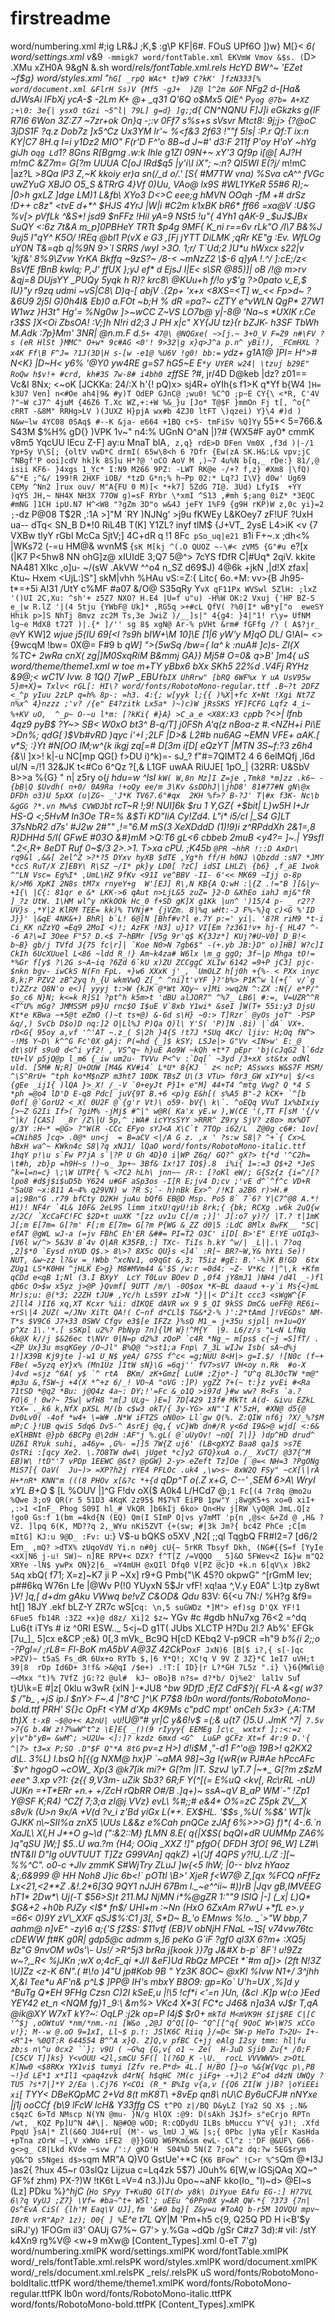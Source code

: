 # firstreadme
word/numbering.xml #;ig LR&J ;K,$ :g\P KF|6#. FOuS UPf6O ])w} M[}<  _6( word/settings.xml v_&9` -mmigk7 word/fontTable.xml EKVmW Vmov &$s. (`D> .XMu xZH0A 9&gN &.sh word/_rels/fontTable.xml.rels HcYD BW^~ 'EZet ~f$g} word/styles.xml "`hG[ _rpQ WAc* t}W9 C?kK' ]fzN333[% word/document.xml &FlrH Ss)V {Mf5 -gJ+  )Z@ l^2m &OF` NFg2 d-[Ha& dJWsAi lFbXj y$cA %5>l  .^9_ CZ%@ ,f%0h 9fcwA FL%Y yI[bA U(Zd guU7 ]wh/ 5q9, lyI6 )gmb U'v1wfz' Ecr3 ^&|m d{T^% vsfa #)|n -[.D tdY. S/Ac \C1oM ^4}'; am#Md dVpj3 3"Xt ,MGq &:JC mM='lx 2)Zr iq"D ]_.H [oRe ).3a cH3] -/iK@ {?V^ ,[RU &uP[+ u2g| I4*?' PaI6 (\g;) y{Hl -!gG\ Xknb dZtm| 0C7mSRl O[7j' z5|Z, word/_rels/document.xml.rels Z#!MJ} j=8B <Rzi\ _rels/.rels IY8%f hE.e H<xy word/fonts/RobotoMono-boldItalic.ttf O\b,$ ZDY$ }$-$ -2Lm K+ @+ _q31 Q'6Q o$Mx5 QlE^ P`yog @7b= A+XZ ;+\0: 3e{| ysxO tGzi ~5^l| 79L] g=d} ]g;`;d{ CN^NQNU F]J]i eGkzks g{lF R7I6 6Won 3Z:Z7 ~7zr+ok On}q -;:v 0Ff7 s%s+s sVsvr Mtct8: 9j;j> {?@oC 3jDS1F ?q.z Dob7z ]x5^Cz Ux3YM Ir'~ %<f&3 2f63 !""f 5!s| :P.r Qf:T ix:n KY|C7 8H.q I=i  y1Dz2 MIO" F(r'D F^'o 8B~d J~#' d3:F 211f P'oy H'oY ~hYg giJh o`qg Ld`1? 8Gns R[Bgmg .w:k Ihle g1ZI 09N+~ xY'3 Qf9p i[@[ AJ?H m!mC &Z7m= G[?m _UUUA C[oJ IRd$q5 |y'i\I iX_"; ~:n? QI5WI E(?j/_ m!mC |az?L >_8Qa lP*3 Z,~K  kkoiy er)a sn(/_d o/.*' [_S{ #M7TW vna) %Sva cA^^ fVGc uwZYuG XBJO O5\_S &TRrG 4}Vf 0)Uu, VAo@ lx9S _#WL1YKeR 55#6 R);~ |0>h gxLZ ]dge LM)1 L&fb\ XYo3 D<>C eee;g hMVN OOqh -fM +# drSz !D++ c8z" <tvE d+*^ $HJS 4YrJ |W|i #C2m k1xBK bR6* ff66 =xa@V :U$G_  %v[> pVfLk ^&S*! jsd9 $nFFz !Hil yA=9 NSt5 !u"{ 4Yh1 qAK-9 _$uJ$JBx SuQY <:6z 7t&A m_p]0PBHeY TRTt $p4g 9MF{ K_ni r==6v rLk"O /I\7 B&%J 9uj5 I"qY^ K5O/ !REq @bl1 P(vX e G3 ,[Fj jYTT DiLMK ;qRr KE"g :Ev. WfLOg uY0N T&=qb q|%9N 9>`l SRRS /wyI >3O. 1;r/ T`Ud;2 )U*u hWxcx s22|v 'kjf&' 8%9\Zvw YrKA Bkffq ~9zS?~ /8-< ~mNzZ2 \$-6 q]yA !.^/ ]:cE;/z< BsVfE fBnB kwlq; P,J' ffUX };yJ ef* d EjsJ I|E< s\SR @85)]| oB /!@ m>rv &qj=8 DUjsYY _PUQy 5yqk h R)? krc8\ @KUu+h f/!o y$'g ?>0pato v_E,$ IU}"y  r9zq udmi ~vS|C8\ D)q-[ abjV .{2p+ 'x+x <8XS=<T] w_<< Fp>d~ ?&6U9 2j5I G)0h4I& Eb)0 a.FOt ~b;H % dR =pa?~ cZTY e^vWLN QgP* 27W1 W1wz }H3t" Hg'= %Ng0w ]>~wCC Z~VS LO7b@ y|-8@ 'Na~s *UXlK r.Ce r3$S ]X<Oi ZbsOA! :V;]h N!ri d2;3 J PH x|c" XY{JU tz}{r bZJK- h3SF TbWh M.Adk :7p}Mm'  3NR| @n.m.F d.`5+ 47@\ @NQGxe( ~>[j.~ 3+O_V F=Z9 n#\FV ?s (eR HlSt }MMC" O+w* 9c#AG <0'! 9>32|g x}q>J^a p.n^ yBi!), _FCmHXL ?x4K Ff\B F^J= ?1J(3D|H s-[w -e1@ %U6V !g0! bb:=` ydz+ g1A1\@ ]PI= H^># N<K} |D~H< y6_% '@Y0 yw4RE g=S7 hG5~E E`*y UYER w24| \tzuj b29E" RoQw h$v!+ #crd, kh#3S 7w-8# i4bh0 `zffSE ?_#, jr/4D D@keb |dz? z01== Vc&I <WB> 8Nx; <~oK [JCKKa: 24/:X h'{\! pQ)x> sj4R+ oYIh{s f1>K q*Yf b{W4 `]H= k3U7 Ven] n<#Oe ah4|9& #y)T OdEP GJnC@ ;wu0! %C^O ;p~E CY{\ <*R, C'4V ?"~W cJ7^ 4juM {46Z6 T.Xc WZ,+:+W %&_}u [Jo* T@$F }mmOn Fj t[, ^o{^ cRRT -&8M" RRHg>LV )(JUXZ H}pjA wx#b 4ZJ0 ltFT \)qzei) Y}\4 #)d ) N&w~lw 4YC08 0SAq$ #--K &ja- e664 +1BQ c+S- tmFiSv %Q]Yy` 55+< 5=766.& S43M $%H% gD{} )VPK 1v~" n4:% UGnN O^aN |)?# {WX5#F ay0* cmmK v8m5 YqcUU lEcu Z-F] ay:u MnaT blA`, z,q} rdE>D DFen Vm0X ,f3d )|-/1 Yp+Sy V\S[; {oltV vwD*C drmI( 65w\8<h 6 ?Dfr {Ew(zA SK.H&:L& vpv;jC ^NBgf'P ooi]cdV hk]k 8S]u H*?@ 'oCO AoV M ,)~7 4u%N b[q,_ rDe:} 81/,@ isii KF6- }4xgs 1_Yc* I:N9 M266 9PZ: -LWT RK@e -/+? f,z} #Xm8 |\fQ) &^*E ;^&/ 199!R 2HXF iOB/ *tzD G*n;% h~Pp 02:* Lq?J I\V} d0w' Ug69 CEMy ^Nn2 ]rux ouv/ M"A{FU 0 M)[< *+k7] 5ZdG 7I@. 3Ud) LfyI$  +YY  )qYS JH,~ NH4X NH3X 77OW g)=sF RYbr \*xmI ^S13 ,#mh $;ang 0iZ* *3EQC #mNG ]1CH ipU.N7 H^<W8 "?gZm 3D"o w&4J jeFY 1%F9 {g9H rKP)W z,0c yi}=2 ;`-dz P@08 T$2R ,:1A >]"M  `RY )NJNg' >j9u fKWEy L&KOey7 zF!UF ?UxH ua-- dTq< SN_B D*!0 RiL4B T(K] Y1ZL? inyf tlM$ {J+VT_ 2ysE L4>iK <v {7 VXBw tlyY rGbl McCa SjtV;] 4C+dR q !1 8Fc` pSo_uq|e21 B`1i F+~.x ;dh<% |WKs72 (-=u HM@& wvnM$ {`sK M[kj ^(.O QUOZ ~-\#< zVM5 {G"#u `e?[x (|K7 P<5hw8 NN ohG]z@ xIUIdE 3;Q7 5@^> 7cYS fDfR C|#Uq* 2qiV. kkite NA481 XIkc ,o]u- ~/(sW .AkVW \^^o4 n_SZ d69$J) 4@6k +jkN ,|d!X zfax| Ktu~ Hxem <UjL:]S"] skM|vhh %HAu vS:=Z:{ Litc{ 6o.+M: vv>{B Jh95- t*=+5i A!31 /UtY c%MF #a07 &/O@ S35qRy Y`vX qF11Px WVSwl 5ZlH: ;lxZ '()UI 2C,Xu: ^sh'+ z5Z7 NXO? H.E4 |U=f u"u) -H%W OK:2 Vxuj {'HP BZ-S e_|w R.lZ '|(4 5tju {YWbF@ Uk]* ,RG5q >+#cL QfV( ?%0|I* wB*y["o  eweSY Hhik p>]S NhTj 8mvz zc2M Ts,3e JwiZ )/__]s|" 4{g4: }4|"1! r\y= UfNM lg~e MdX8 t72T )|.{* ]/'' sg 8$ xgN@ Ar-% pVHt &rm# fGFfg /? ( A$?jr_ @`vY KW]2 *wjue j5{lU 69[<l ?s9h bIW+\M 10]\E [1|6 yW'y M]qO D*L/ G!AI~ <>{9wcqM !bw= 0X@= F#9 b _qW] ">{5wSq /bw={ la^ k :nuA# ]c)s- Zl{X %TC+ 2wRa cnX( zg|]M0SxqRiM B&mmj GA}} Mj5# O=0& q>*B' ]m4{  uS  word/theme/theme1.xml w toe m+T*Y yBbx6 bX*x SKh5 22%d .V4Fj RYHz &9@;< wC1V Ivw. 8 1Q(} 7[wP _EBU`fbIX UhRrw" [bRQ 6WF%x Y uA UsV95w 5}m+X}= Txlv< rGL[: HI\? word/fonts/RobotoMono-regular.ttf .B~?t 2DFZ <_^p yIuu 2zLP q=h% 8p-: =h3. 4:{; w[yyk l;{{ )%X|+fc X+Nt !Xgi Nt7Z n%x^ 4}nzzz ;'v? /{e" E4?zitk Lx5a* )~)c)W jRsSKS YF]FCFG Lqfz 4_i~ %+KV uO,  ^_p~ O-~u l*m: [?kKi{ #}A} >C_a_e <X8X:X3 cp`pb ?<>| lfnb 4qz9 pyB$ ?Y~> SB*< W0xO bt3^ B-q/T] j0FSh A'q(z nBoa-z #.<NZH+i Pi\E >Dn%; qdG[ )$Vb#vRD )qyc i'+I ;2LF |D>& L2#b nu6AG ~EMN VFE+ aAK.[ v*S; :}Yt #N[OO IM;w^{k ikgj zq[=# D[3m i[D[ eQzYT |MTN 3S~f:?3 z6h4 {&_\\l ]x>! k|-u NC[mp QG[} f>DU i)^k)=- sJ_? f"#=7QIMT2  4 6 6elMQfj ,l6d ul/N =/!1 32&JK t<#Co 6^Qz ?[,& L1GF uwAA RiUJE[ 1pO_| (32RR: U&SbV 8>>a %{G} " n| z5ry o{_j hdu=w ^lsI `kW( W,8n Mz]I Z=je ,Tmk8 *m]zz .k6~ -{bB|Q $Uvdh( n+0/ 0A9Ra !+oQy ee/m 3\Kv &sDDhJ||jhD8' 81#77#N gN\@x DFDh o3)U 5pXX (u|ZG~ _'J*K TV67.6"#qx  2KH %f>? B-?J' T|#x f3K- Nc\b &gGG ?*.vn Mw%$ CVWDJb`t rcT~R !;9! NUI]6k $ru 1 Y,GZ{ +$bit| L}w5H I+Jr HS-Q <;5HvM In3Oe TR=%  &$Ti KD"IiA Cy!Zd4. L"i* i5/cI |_S4 G]LT 37sNbR2 d7s' #J2w 2#"" ,!="6.M mS(3 XeXDddD (1)!9)i z^RPddXh 2&1=,8 R}DHHd 5/I( GFwE #03O &#}mM >Q:T6 gL<6 cbbeb 2muB <y4?= ]~.| Y9sfI ".2<,R+ 8eDT R*uf 0~$/3 2>.>1. T>xa cPU. ;K45b ``@PR ~hhR !::D AxDr\ rq9&l ,&&[ 2el^Z >?*?5 DYxv hyXB $dTE ,Yg*h ff/H h0NJ \Qbzdd :sN7 *JMY *ccS RuT/X Z]EBY\ R\SZ ~/I* pk}y LD0[ ?zC] idSI LHLZ\ {b6} ,f_aE 1wok ^"LN Vsc= Eg%I* ,UmL\HZ 9fKv <91I ve^BBV -II- 6'<< MK69 ~Ijj o-8p k/>M6 XpKI 2N8s tM7x rnyeY+g  W'[EJ] R\,N KB{A Q:wH :|{Z .!="B ][&|y~ +1{\ |C{: 81qr e &* LKK->6 qAut n>LjL&5 zuZ= }2-D &XhEo iahJ mj&"fR ]_?z UtW. 1\HM wl^y nKkOOk Hc_0 f+SD gK]X g1Kk |un^ ')15/4 p- _ r2?? UV}s ,*Y|2 KlRM TEE= kk)% TVNj#* {jVZm. 8|%q wHt:-J F%-%}q c)<G %'ID J}}' |&qE 4NK&+) BhR| b`L! 6@[N [Bhf#v?l e.7Y p:=' yi|. '8?R riM9 *t-i Ci_KK nZzYQ =Eq9 2MoI <)!; AzFK !N3] u}1? VI[Em ?z361!v+ hj-{ HL47 ^--6 A?\=I 3Oee F"5? D.<$ 7~hBMr [V5g 9r'q$ K{3Jz*] KUj?#U~V0] D_B!< b~B} gb/j TVfd J{75 fc|r]| `Koe N0>N 7gb6$" -(+.yb JB:}D" o)]HB] W?c]I CkIh 6UcXUuel L<86 ~ldd R_!} Am~k4za# W6lx \m_g ggO; 3f~|p Mhga tO!= *%Gr f[y$ ?\2G s~A~iq ?6Zd 6`kU x)ZU ZCCggC XLIw 6142 =9+P jC3] pjc- $nkn bgv- iwCkS N(Fn FpL. +}w6 XXxK j'_, `UmOLZ h[j0h +{%- < PXx inyc 8,k;P PZV2 zB^2yq h_{U wkmVwQ Z[_^ ^ni]t'vYF }?'b%> P1K^w l(+{` v/`g t)ZZrz Q8N'o e<)[ yyyj t:>W {kJK @*Wt XQy~ v]Mi >wq2N ^:ZX :N{/ e*P/" $o_c6 N}N; k<=k R]S1 ?pt^h k5m>t 'dBU alJOR7^ ^%7_ LB6| #:=, V=UZR^^R <T^U% mGg? JMMSSM p9}U rnc$O I$uE V`8xb Y1wi* &seI ]W(T+ 55i:y3 DjsU Kt*e KBwa ~+5@t eZmO ()~t ts+@) &-6d s\H} ~0:> T]Rzr` @yOs joT" -PSP &q/,) SvCb D$o)D nq:]2 O|Ll%J P)Qa Q)l\ Y'S( 'P)]N .8i) |`dA` VX+. rD<G{ 95oy a,vf '^'AT ~.z_( S|2h }4{S !t7J *SUq 4Kc/ ljiv: H;Oq fN^> -!M$ Y~D\ k^^G Fc'0X gAj: P(=hd {_]$ kSY; LSJe|> G"Vv <IN>w' E:_@ dt\sUf s9u0 d<^i yf2! , VS^q~ h}uE Ao9W ~kQh +t*7 pEpr 'bj(cJqG2 l`6dz tU+lV p5jQ@p l_m6 {_iw um2u- TVVu P<^v :`Dq[` ~3yd /3+xX st&tx odNl uld. [5M# N;R] U+OUW [M4& KV#i4` L*U* 8{KJ ` z< ncP; ASswxs W&S7F MSM/ ^\S^RrU+ ^tph ko*M$nZP m3ht7 10DK TBsZ U\(3 VTu> f0r3_GW xIY*u| $/<s {gEe _ij1{ )lQA }>_X! /_-V `0+eyJt P}1+ e"M] 44+T4 ^mtg Vwg? Q *4 S *ph =@o4 lD'D E-q8 Pdc[ juV{9T B.+6 <p)g E&h[( s%A5 B"-2 kCK+ `^[b 0of[ @`GorU2 <_X( 0U2F @`{g'r Vt)\ o59- bV{\ k\`. ^oEQq VVuT 1x%bIxiy [>~Z G2Ii If>( ?giM% -jMj$ #^|" w@R( Ka'x yE.w ),W(CE '(,TT F[sM '{/v ^|k/ [CAS]  _8r /Z\|U 5p,^ ;WA# icYYsSYY >RRR^ Z9ry SjV? z8o> mx%OT g/3Y :H~* =@G> ?"W(R -CCc EFyo sYJ<A X\C`t 7TOp i62/L  Z@0g c6#: 1ov[ =CNih85 ]cq> .0@* un<j  = B=aCV <|/A G z. ,x ' ?s:w S8|? ^+`{ Cx>L hBxH wa^~ KWkn4c S8|?q xNJ1/ lQaO word/fonts/RobotoMono-italic.ttf 1hqY p!\u s`Fw P7jA s`|?P U Gh 4D}0 i|WP Z6q/ GQ?^ gX?> t{*d '^C2h= \t#h, zb}p =h9H~s !)~o_ 3p+~ 3Bf& Ix!17 IO$}.8  i%i{ 1=:=3 Q$+2 *JeS ^k=l=n=c} \;\W UTPt{ % <7C2 hLh\ jnn~~ /R-: [?oKl eW/; G{Sz{z {i=^/[? lpo8 #d$j$i$uD5b Y624 u#GF aSp3os -I[R E;jv4 D;cv ;'vE d^`^f^c VD+R "SaU8 ~x:811 A~4% q29VN) w ?R S;`- h)nBk Ex>^ /!KI a2B6 r)>H.# a|;9Bn"G .r79 bfCty D2KH juAu bQf6 EB@D Msp. Po5 8` 7`6? Y|C7^@8 A.*! H1)! NF4r `4L& 10F& 2eL9S limm itxU!qyU!ib 8rk;{ {bk; RCXg .w6k 2uQ{w z/2C/ `XcCaFC!FC $2D+t uuXK "[zz uv1u C[/m ;)]' J[:o7 y)?/ |T.? t|1mK J[;m E[7m= G[?m' F[;m E[7m= G[?m P{WG &_ZZ d0|5 :LdC 8Mlx 8wFK__ "5C| efAT @gWL wJ-a (=jv FBhC Eh'ER &##= PI=T2 O3C' i[D[ B>'E" E!YE uOIq3~ [V6l w/^> 5&3V 8`4v Q|AR K35FB,:] TXc- TiIs h.kY ^w/| _L||.\ 7?oq ,2]$*0 `Eysd nYUD Q$.> 8\>? 8X5c QU}s <]4` :R[~ BR?~W,Y& hYti 5e)! NUT, &w~zz l?&v =_!Wbb ^xcNv1, o9qGt &,3; T5iz #gE: B.'-%)K B!GD  6tx ZUg1 LS*K0HH ^jHLK E>g} M8#MVm44 &'$S /w:r =0d4: ~Z- V*Kc !|^\,k +Kfm qCDd e<qB 1;Nl (3.I BXyY  LcY T0Luv BOev D ,0f4 jY8mJ1 )NH4 /d4l _-)fl qb6c O>$w x5yz j>@P }Qvmf[ 9UTT /m/\ -0O$ox *K~BL daaud +-y`i Ms{<}mL Mr)s;u: @(*3; 22ZH tJU# ,Yc/h Ls59Y zI>N "}||< D^i]t ccc3 <sWgW^{F 2]ll4 )II6 xq,XT Kcxr %ii: dIKQE dAVR wx 9 $_QI 9kSS DmC& ueFF@ RE6i~ +rS\|4 2UZ( =/JNv XiTt QA!( C~nf d*CLl$ T&&*2-% )':2*tAmd ]!VEGDs" NM-T*s $V9C6 J7+33 0SWV Cfgv e3$[e IFZz }%sQ M1_= j+35u sjpl| n+1u=QY p^Xz 1\.'*.[ sSKpl u2%? PbNyp 7n]{lM W}!^M{Y  |9. L6/z/s "L<N LfNq 6k@X k//j $&26ec t\NVr 0|N=p d2%3 zQoP `c4R *Ng_~ m[ps$ c{~j =S]fT/ .<ZP Ux}3u msqKGey /O~Jl" B%Q@ ">st1;a Fnp\ 7_3L wIJw Isb( sA~d%j 1!]X39B Kj9jte ]-w1 U_N$ yeA/ G?SS f^c< =g;NUU 8<H|> g=I.$/ ![N0c (f~+ FBe( =5yzq eY}x% (Mn1Uz ]ItW sN}\G =6qj'' fV7>sV7 VH<oy n.Rk  #o-X )4vd =sjz ^6A( y$ `^ rtA  BKm/ zK+Gmz[ LuU# ;Zjo*-] ^U^q 8L3OcTW *m@" #p3u &,fSW~j +4(X *^+z 6/_! VO~A "oVG :]P) ygZZ 7+(~ t:}z yvEi #<Ra 71tSD *@q2 *Bu: j@Q4z 4a~: DY;!'=Fc &_o1Q >i97d }#w ww? R<Fs `a.? FO|6_! 0w?~ 75w| wfH8 "m[J ULg~ )E=] 7D[429 13f# MkTt A(d- &ivu EZkL YtX= ._k6 k,NfX pXSL M/(b c$w3 okT/{ 3y-YG> xN"'I K'5zH, #XN@ d5{@ Dv0Lv0( -4of *w4+ \=W# .N*W iFTZS oN0o> Ll`gw Q(%. Z:QIW nf6j ?X/_%?$M mP;C }!UB qwiS 5dq6 Dv5-^ AsrEj @q,{ vC}Wb dn#/R y<6d I9&>@ wjd[ <:6& eXlHBNt @}pb 6BCPg @\2dH :AF"j %.gL( @`uUyOv! ~nQ[ 7|]} )dp^HD drud^ UZ6I RYuk suhi, a46y= ,G%- =]]5 7W{Z uj6' (LB<gXYZ Baa8 qa]$ >s7E QsTRi :[qcy Xe2. \.7O8TW dw4\ jUget *c]y2 GTQ}xuA o./_ XvCT/ @37{^M EB)W\ !tD"'7 vPDp 1EEWC @&t? @pGW} 2-y> eZeft Tz]Oe [ @=< NH=3 ?PgONg MiS7[{ OaV(  Ju~)> =XP?h2j rYE4 PFLOc .uk4 ,\w>s~ 8xW2Q FSy" ~cX[\|rA H+*nR* KNN"m (((8 PHOv x[&?c *+{d`` qDp^T o(.Z x+G, C--' ,SEM 6>A\ WryI x*YL B+Q_ $ [L %OUV |]^G F!dv oX($ A0k4 L/HCd7 @`;1 Fc[(4 7r8q @mo2u %Qwe 3;o9 QR(r 5 51D3 4KqK 2z95$ M$7%T EiPB 1pw"Y ;8wgK5+s xo=0 xiI+ ,:>1 <InF_ Phog S09I hl_# VkQR ]b6kIj 6ko> Qn<Hv j[RW \yO@R JmL.Q[z !go0 Gs:f 1(bm =4kd{N (EQ) Qm(I SImP O|vs y7mMT 'p{n ,@s< &+Zd @ ,H& ?VZ. ]lpq 6(K, MD??q 2,_WYu nKi5ZVT {+(sw; #|3k Jm?{ bc4Z PhCe ;C[m mItG] KJ:u 9@D_ :Fv: `u:} V$-u bQKS o5XV ,N2[ ;;ql TqgbQ FR#I2=7 [d6/2 Em`_ ,mQ? >dTX% zUqoVdV Yi.n n#0j cU{~ 5rKR Tbsyf Dkh, (NG#{{S=f [YyIe <xX|N6 j-u! SW)~ n]RE RPV+< DZX? f^T[Z /=VQQO _ 5]&O 5FWev<Z I&}w m"Q2 XRYe -lN$ ywPx ON}2|6_ =Y4mUH @xQIl Dfq0 V[PZ @c}D +k.n 6[qV\x )Bk2 5A`q xbQ( f71; X=z]~K7 ji P ~Xx] r9+G Pmb{"\K 45?0 okpwG" ^[rGmM Iev; p##6kq W76n Lfe  |@Wv P(!0 YUyxN 5$Jr vfF! xq!aa ^,V.y E0A" L:}tp zy8wt }*V! ]q,[ d+dm gAku VWwq be!vZ C&OD& Qdu* 83V: 6{<u 7N:/ %H?g &f9= ht[] 18JY .ekf bLZ-Y ZR7c wS[c`q: \n,5 suGWDz *]M"> ef)sg D'QX YF!1 6Fue5 fb14R :3Z2 +x}@ d8z/ Xi]2 $z`~ YGv #c #gdb hNu7xg 76<2 =^dq Lu6{t iTYs # iz ^0RI ESW.._ 5<j~D g1T( JUbs XLCTP H?Du 2l.? Ab%' EFGk [7u_]_ 5]cx e&CP ;e&} 0[,3 mVk_ Bc9Q H[cD KEbq2 V-p9CR =h"9 *b%{i 2;;o -?Pgl=/ ;rL8= Fl-BoK mA5bV A@3Z 42Ck*Po`xF JxN)6 [B[$ i?,{ s[-]qc >PZV)~ t5aS Fs_dR 6Ux+o RYTb $,|6 Y*Q!; XC!q V 9V Z 3Z}*C 1eI7 uVH;t 39|8  rDp Id6D+ 3!f& >&@qI /$e+) .!T:[ ID}|r L?*GH 7L5z ".i} \}6{MWli@ ~<Mxx "t)% 7VfZ jG:?2 @ul#  kJ~ oBo}B n?s= d?*b/ Oj%e2' lal1v Su`f t}U\k=E #|z[ 0klu w3wR {xlN ]-*JU8 ^*bw 9DfD ;EfZ CdF$?j{ FL-A &<g( w3?$ /"b_ ,+jS ip.l $nY> F~.4 |"8^C ]^\K P7$8 Ib0n word/fonts/RobotoMono-bold.ttf PRH' S{}c OpFt <_YM d'Xp 4K9Ms c"pdC mpt' onCeh 5x3> {,A:TM th)X` t-xB ~$@o+< A2nU| vU`!U@"# yr|C y&6!v$ =(;& u{t7 {)5.U .JmK ^7|` 7.5v >7{G b.4W z!7%wW^t^z \E]E{ _()(9 rIyyy{ EEMEg ]c\c_ wxtxf ];:<:=z y|v"b"yB= &wM^; >U2U= <]:]? kzdz 6mxd <G^  Lu&P gCFz Xt=f 4r:9 D.'{ ^|7> t3=x P;SO .D"$F Q"*A 8tG` pv=z H>)  d!i$M ,"-d1 F^'o@ 19B>! q2KX2 d\L. 3%L) I.bsQ h[{{g NXM@ hx}P `~aMA 98]~3g I{wR{w PJ#Ae hPccAFc `$v^ hgogO ~cOW_ Xp(3 @k7[ik mi?+ G[?m |lT. SzvJ \yT.7 |~*_ G[?m z$zM eee^ 3.xp v?1: {z{{ 9,V3m- uZik Sb3? 6R;F Y(^[(= E%uQ <kv[, Rc\rRL -nU) JUKn =+T*ERr +n.+ +/ZcH rQbRR O#/B .]q+)~ ssA~qV B_aP WM`-" !Zp1 Y@SF K;R4) ^CZf 7;3;a zI@j VVz} evL\ %#;;# e&4* O%=zC Z5pk ZV__X s8v/k (U>n 9x/A +V(d ?v_i z'Bd yiGx L(*+. EX$HL. '$$s ,%U( %$&' WT|k GJKK n\~SII%a znX5 \UUs L&&z e%Cah pnQCe zJAf 6%>>>G} f)*( 4-.6.`n XaJL\ X(,H J*+O g~\d (":&2::M} fLMN 8.E( q{|X$S( bqQI+dR UUMMp ZA6% )q"qSU ]W;] $5..U wa.?m {H4; OOiq _XXZ  !]" pfgO{ DFDH 3fO[ 96_W] LZ#\ tNT&II D"Ig oUVTUUT T]Zz G99VAn] qqkZ) +\('Jf 4QPS y?!U,.L/Z :][~ %%^C". o0-c +Jlv zmmK S#WjTry ZLuJ ]w{<5 lhW; |0-- bIvz hYaoz &;.6&999 @ HH Noh8 J}ic 6b<!` pOTtl \B>' XjeR f<W7@ Z,[qx %FCQ nFfFz Lx<21,<2**Z .&!.2*6[3Q 9QY1 nJJH 67Bm l._~e^^ii~ #))rB |Jqv gB,IMVEEG hT1* 2Dw*\ Uj(-T $56>S)t 211.MJ NjMN i*%@gZR  1:""9 lSIQ |-]  (_x| L)Q* $G&+2 +h0b PJZy <I$* fn$/ UHl+m :~Nn (HxO 6ZxAm R7wU +*fL e>.y =66< 0)9Y zV\_XXF qSJ$%:C1 j3[, S*D~ B_'o EMnws %!o. _`>"W bbp,7 aahm@ n]vE^ -zy\6 a;{'S f2$S: $11vtf (EB}V obNjH FNaL ~1S[ v74vw76tc cDEWW ft#K g0R| gdp5@c admm s,]6 peKo G`iF ?gf0 ql3X 6?m+ :XQ5j Bz"G 9nvOM w0s'\- Us!/ >R^5j3 brRa j[kook }}7g J&#X b-p` 8F`! u!9Zz w~?,_R< %jJKn ;wX  o;4cF_qi *J/I &eF)Ud RbQz MPCEt *`#m a[}> (2ft N!3Z \U]Zz <z-K 6N".( #\!o )4"U jp#Kob 9B " Yz3K 8OC~ @xKl %Ivw N1+/ 3^jhh X,&l Tee*u AF'n& p^L$ ]PP@ IH's mbxY B8O9: gp=Ko` U'h=UX ,%]d y ^BuTg Q*EH 9FHg Czsn C)2I kSeE,u |!\5 !cf*i <'=n  }Un, (&cl .K]p w(:o }Eed YEY42 et_n <NQM fg}1 _9:\ &m%> VKc4 X*3( FC*c J46& n]a3A vJ$r T,qA @ik@XY W7xT kY?~: OqLP :j2k op=P I4j$ $r0+ `mkTd M<mVK9H $Ij$RE C|[C '^$j ,oOWtuV *nm/*nm.-ni [W&o ,2@J Q^Q[[Q~ ^Q^[[^q{ 9QoC W>\W?S xCCo v!}; M--w @.oO 9=1xI, Ll~$ p.!: JSlK6C Riiq }/=D< 5W-p HeTo T>2U~ I+-<R"1+ %0QT:R 644554 B^^A x}Q. Z]Q,v pfBC C+jj eAlg I2sy tmm: hl|fu zb;s n\^u 0cx2 ``}; v9U ( ~G%q {G,v{ o1 ~ Ze(  H-JuD Sji0 Zu{* /0;F [C5CV T]]ks} Y<vOUU <2l,smCU 5F([ l(?6D_K -\U._ rocL VVVWWV> z>OtL K]Nw0 <$8RKx YX1vi$ tumyi [Zfv re.P*d> 4L.[ H/BO [}~o %&{W{Vqc p\,PB ~!}d LE*1 x*Il1 <paq4zvk d4rN{ h$qHC ?M(c jiFg+ -+J\2 E^o4 d4zN UWQy ?TU5 ?s*7|]*Y 2/Ea \.Cj76 Y<COi (R_* B%Ig v{a,v [{Q6 ZI[W j)B? |oYiEEi xi`[ TYY< DBeKQpMC 2+Vd 8_(t mK8T\ +8vEp qn8\ nU\C By6uCFJ# nNYxe |j1j ooCCf {b\9 lFcW lcH& Y33ffg C*S` t^PO z|/BQ D&yLZ [Ya2 SQ X$ ;.N& c$qzC 6>Td NMscp N(YN @mu- }N/g HlQX :@9: D(sAkh J$Jf> s"eCrjo RPTn /wt, _KQZ Pp]U^N 4#\|. N@#O@ wOD; R:cQDydU ILBs bMuccu Y^V{ yJ!; .Xfd PpqU }sA|* Zl(&6Q JU4+rU[ (M'- ws_lmU J_W& |s;{ 0Pbc |yNa yE[r KasHda +pTna zOrW ~[,V xWWo iFE2  @}}GUQ W6PKm&sm ewL- Cl^z :'DF @&UF\ G66- g<>g_ C8|Lkd KVde ~svw /':/ gKD'H  S04%D 5N(Z 7;oA^z dq:?w 5EG$rym yQ&^D s5Ngei d$>s`qm MR"A Q)V0 GstUe'+*C {`K6 BFow^ !C>r %^S`Qm @*I3J )as2{ ?hux 45~r 03sIQz Lijzua c=Lq4zk 5$7) J0uh% 6[W,w lGSjQAq XQ~^ GF%f zhm) PX-?)W !tK6t L=V=4 n3.))Ju 0po~~aNF kko(Io_ "l)~d> @EI~s (Lz] PDku %}^_hjC (`Ho SPyy T+KuBQ GlT(d> y8k\ DiYyue EAfu EG-:] H?7VL 6\?q VyUJ ;Z7} \Vf= #ba~^t+ W5l'; uEEu ^6PPn0X y=AR QW-*{ ?373 {7n| Qs^EvA CiS( {lh'M Eaq\V UJ],fm '&#0 bq}[ Z&y=u #ToAQ b-r5M 1OVQU mpv~ I0rR vrR"Ap? 1z); O0{ ] %`E^e t7L_ QY|M 'Pm+h5 c{9, Q25Q PD H i<B'$y siRJ'y) 1FOGm il3' OAUj G7%~ G7'> y.%Ga ~dQb /gSr C#z7 3d):# viI: /stY k4Xn9 rg%V@ <w+9 mXw@ [Content_Types].xml 0-eT 7'g) word/numbering.xmlPK word/settings.xmlPK word/fontTable.xmlPK word/_rels/fontTable.xml.relsPK word/styles.xmlPK word/document.xmlPK word/_rels/document.xml.relsPK _rels/.relsPK  uS  word/fonts/RobotoMono-boldItalic.ttfPK word/theme/theme1.xmlPK word/fonts/RobotoMono-regular.ttfPK Ib0n word/fonts/RobotoMono-italic.ttfPK word/fonts/RobotoMono-bold.ttfPK [Content_Types].xmlPK 
